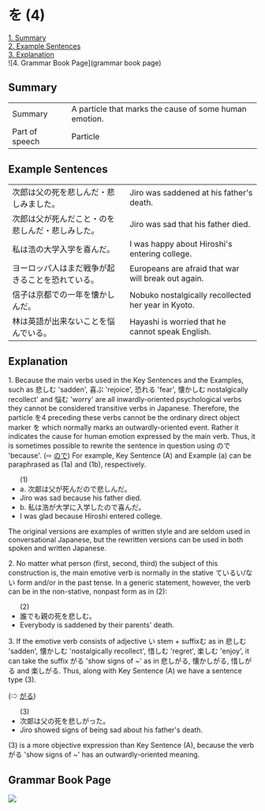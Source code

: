 # を (4)

[1. Summary](#summary)<br>
[2. Example Sentences](#example-sentences)<br>
[3. Explanation](#explanation)<br>
![4. Grammar Book Page](grammar book page)<br>


## Summary

<table><tr>   <td>Summary</td>   <td>A particle that marks the cause of some human emotion.</td></tr><tr>   <td>Part of speech</td>   <td>Particle</td></tr></table>

## Example Sentences

<table><tr>   <td>次郎は父の死を悲しんだ・悲しみました。</td>   <td>Jiro was saddened at his father's death.</td></tr><tr>   <td>次郎は父が死んだこと・のを悲しんだ・悲しみした。</td>   <td>Jiro was sad that his father died.</td></tr><tr>   <td>私は浩の大学入学を喜んだ。</td>   <td>I was happy about Hiroshi's entering college.</td></tr><tr>   <td>ヨーロッパ人はまだ戦争が起きることを恐れている。</td>   <td>Europeans are afraid that war will break out again.</td></tr><tr>   <td>信子は京都での一年を懐かしんだ。</td>   <td>Nobuko nostalgically recollected her year in Kyoto.</td></tr><tr>   <td>林は英語が出来ないことを悩んでいる。</td>   <td>Hayashi is worried that he cannot speak English.</td></tr></table>

## Explanation

<p>1. Because the main verbs used in the Key Sentences and the Examples, such as 悲しむ 'sadden', 喜ぶ 'rejoice', 恐れる 'fear', 懐かしむ nostalgically recollect' and 悩む 'worry' are all inwardly-oriented psychological verbs they cannot be considered transitive verbs in Japanese. Therefore, the particle <span class="cloze">を</span>4 preceding these verbs cannot be the ordinary direct object marker を which normally marks an outwardly-oriented event. Rather it indicates the cause for human emotion expressed by the main verb. Thus, it is sometimes possible to rewrite the sentence in question using ので 'because'. (⇨ <a href="#㊦ ので">ので</a>) For example, Key Sentence (A) and Example (a) can be paraphrased as (1a) and (1b), respectively.</p>  <ul>(1) <li>a. 次郞は父が死んだので悲しんだ。</li> <li>Jiro was sad because his father died.</li> <div class="divide"></div> <li>b. 私は浩が大学に入学したので喜んだ。</li> <li>I was glad because Hiroshi entered college.</li> </ul>  <p>The original versions are examples of written style and are seldom used in conversational Japanese, but the rewritten versions can be used in both spoken and written Japanese.</p>  <p>2. No matter what person (first, second, third) the subject of this construction is, the main emotive verb is normally in the stative ているい/ない form and/or in the past tense. In a generic statement, however, the verb can be in the non-stative, nonpast form as in (2):</p>  <ul>(2) <li>誰でも親の死<span class="cloze">を</span>悲しむ。</li> <li>Everybody is saddened by their parents' death.</li> </ul>  <p>3. If the emotive verb consists of adjective い stem + suffixむ as in 悲しむ 'sadden', 懐かしむ 'nostalgically recollect', 惜しむ 'regret', 楽しむ 'enjoy', it can take the suffix がる 'show signs of ~' as in 悲しがる, 懐かしがる, 惜しがる and 楽しがる. Thus, along with Key Sentence (A) we have a sentence type (3).</p>   <p>(⇨ <a href="#㊦ がる">がる</a>)</p>  <ul>(3) <li>次郞は父の死<span class="cloze">を</span>悲しがった。</li> <li>Jiro showed signs of being sad about his father's death.</li> </ul>  <p>(3) is a more objective expression than Key Sentence (A), because the verb がる 'show signs of ~' has an outwardly-oriented meaning.</p>

## Grammar Book Page

![](../img/Basicを4.png)

